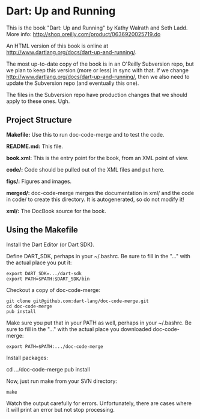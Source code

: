 Dart: Up and Running
=============

This is the book "Dart: Up and Running" by Kathy Walrath and Seth Ladd.
More info: http://shop.oreilly.com/product/0636920025719.do

An HTML version of this book is online at
http://www.dartlang.org/docs/dart-up-and-running/.

The most up-to-date copy of the book is in an O'Reilly Subversion repo,
but we plan to keep this version (more or less) in sync with that.
If we change http://www.dartlang.org/docs/dart-up-and-running/,
then we also need to update the Subversion repo (and eventually this one).

The files in the Subversion repo have production changes that we should
apply to these ones. Ugh.

Project Structure
-----------------

**Makefile:**
	Use this to run doc-code-merge and to test the code.

**README.md:**
	This file.

**book.xml:**
	This is the entry point for the book, from an XML point of view.

**code/:**
	Code should be pulled out of the XML files and put here.

**figs/:**
	Figures and images.

**merged/:**
	doc-code-merge merges the documentation in xml/ and the code in code/
	to create this directory. It is autogenerated, so do not modify it!

**xml/:**
	The DocBook source for the book.


Using the Makefile
------------------

Install the Dart Editor (or Dart SDK).

Define DART_SDK, perhaps in your ~/.bashrc. Be sure to fill in the "..." with
the actual place you put it:

	export DART_SDK=.../dart-sdk
	export PATH=$PATH:$DART_SDK/bin

Checkout a copy of doc-code-merge:

	git clone git@github.com:dart-lang/doc-code-merge.git
	cd doc-code-merge
	pub install

Make sure you put that in your PATH as well, perhaps in your ~/.bashrc. Be
sure to fill in the "..." with the actual place you downloaded doc-code-merge:

	export PATH=$PATH:.../doc-code-merge

Install packages:

  cd .../doc-code-merge
  pub install

Now, just run make from your SVN directory:

	make

Watch the output carefully for errors. Unfortunately, there are cases where it
will print an error but not stop processing.
